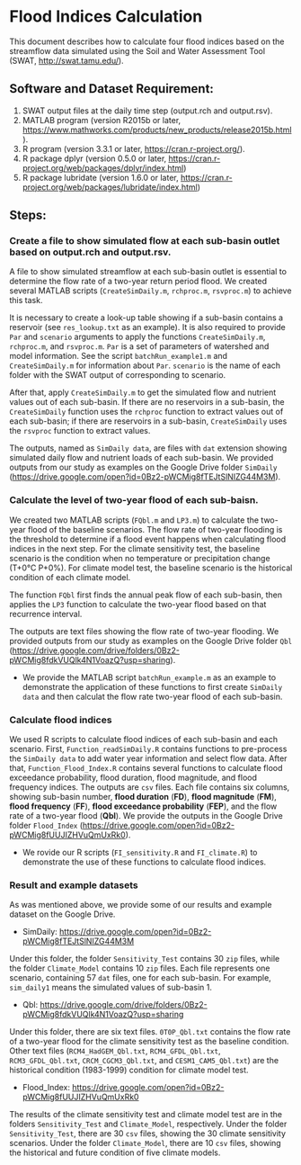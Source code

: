 # Flood Indices Calculation

This document describes how to calculate four flood indices based on the streamflow data simulated using the Soil and Water Assessment Tool (SWAT, http://swat.tamu.edu/).

## Software and Dataset Requirement:
1.	SWAT output files at the daily time step (output.rch and output.rsv).
2.	MATLAB program (version R2015b or later, https://www.mathworks.com/products/new_products/release2015b.html). 
3.	R program (version 3.3.1 or later, https://cran.r-project.org/).
4.	R package dplyr (version 0.5.0 or later, https://cran.r-project.org/web/packages/dplyr/index.html) 
5.	R package lubridate (version 1.6.0 or later, https://cran.r-project.org/web/packages/lubridate/index.html) 

## Steps:

### Create a file to show simulated flow at each sub-basin outlet based on output.rch and output.rsv.

A file to show simulated streamflow at each sub-basin outlet is essential to determine the flow rate of a two-year return period flood. We created several MATLAB scripts (`CreateSimDaily.m`, `rchproc.m`, `rsvproc.m`) to achieve this task.  

It is necessary to create a look-up table showing if a sub-basin contains a reservoir (see `res_lookup.txt` as an example). It is also required to provide `Par` and `scenario` arguments to apply the functions `CreateSimDaily.m`, `rchproc.m`, and `rsvproc.m`. `Par` is a set of parameters of watershed and model information. See the script `batchRun_example1.m` and `CreateSimDaily.m` for information about `Par`. `scenario` is  the name of each folder with the SWAT output of corresponding to scenario.   

After that, apply `CreateSimDaily.m` to get the simulated flow and nutrient values out of each sub-basin. If there are no reservoirs in a sub-basin, the `CreateSimDaily` function uses the `rchproc` function to extract values out of each sub-basin; if there are reservoirs in a sub-basin, `CreateSimDaily` uses the `rsvproc` function to extract values.  

The outputs, named as `SimDaily data`, are files with `dat` extension showing simulated daily flow and nutrient loads of each sub-basin. We provided outputs from our study as examples on the Google Drive folder `SimDaily` (https://drive.google.com/open?id=0Bz2-pWCMig8fTEJtSlNIZG44M3M). 

### Calculate the level of two-year flood of each sub-baisn.

We created two MATLAB scripts (`FQbl.m` and `LP3.m`) to calculate the two-year flood of the baseline scenarios. The flow rate of two-year flooding is the threshold to determine if a flood event happens when calculating flood indices in the next step. For the climate sensitivity test, the baseline scenario is the condition when no temperature or precipitation change (T+0°C P+0%). For climate model test, the baseline scenario is the historical condition of each climate model.   

The function `FQbl` first finds the annual peak flow of each sub-basin, then applies the `LP3` function to calculate the two-year flood based on that recurrence interval.   

The outputs are text files showing the flow rate of two-year flooding. We provided outputs from our study as examples on the Google Drive folder `Qbl` (https://drive.google.com/drive/folders/0Bz2-pWCMig8fdkVUQlk4N1VoazQ?usp=sharing). 

* We provide the MATLAB script `batchRun_example.m` as an example to demonstrate the application of these functions to first create `SimDaily data` and then calculat the flow rate two-year flood of each sub-basin. 

### Calculate flood indices

We used R scripts to calculate flood indices of each sub-basin and each scenario. First, `Function_readSimDaily.R` contains functions to pre-process the `SimDaily data` to add water year information and select flow data. After that, `Function_Flood_Index.R` contains several functions to calculate flood exceedance probability, flood duration, flood magnitude, and flood frequency indices. The outputs are `csv` files. Each file contains six columns, showing sub-basin number, **flood duration** (**FD**), **flood magnitude** (**FM**), **flood frequency** (**FF**), **flood exceedance probability** (**FEP**), and the flow rate of a two-year flood (**Qbl**). We provide the outputs in the Google Drive folder `Flood_Index` (https://drive.google.com/open?id=0Bz2-pWCMig8fUUJIZHVuQmUxRk0).

* We rovide our R scripts (`FI_sensitivity.R` and `FI_climate.R`) to demonstrate the use of these functions to calculate flood indices.

### Result and example datasets

As was mentioned above, we provide some of our results and example dataset on the Google Drive.

* SimDaily: https://drive.google.com/open?id=0Bz2-pWCMig8fTEJtSlNIZG44M3M

Under this folder, the folder `Sensitivity_Test` contains 30 `zip` files, while the folder `Climate_Model` contains 10 `zip` files. Each file represents one scenario, containing 57 `dat` files, one for each sub-basin. For example, `sim_daily1` means the simulated values of sub-basin 1.  

* Qbl: https://drive.google.com/drive/folders/0Bz2-pWCMig8fdkVUQlk4N1VoazQ?usp=sharing

Under this folder, there are six text files. `0T0P_Qbl.txt` contains the flow rate of a two-year flood for the climate sensitivity test as the baseline condition. Other text files (`RCM4_HadGEM_Qbl.txt`, `RCM4_GFDL_Qbl.txt`, `RCM3_GFDL_Qbl.txt`, `CRCM_CGCM3_Qbl.txt`, and `CESM1_CAM5_Qbl.txt`) are the historical condition (1983-1999) condition for climate model test.

* Flood_Index: https://drive.google.com/open?id=0Bz2-pWCMig8fUUJIZHVuQmUxRk0

The results of the climate sensitivity test and climate model test are in the folders `Sensitivity_Test` and `Climate_Model`, respectively. Under the folder `Sensitivity_Test`, there are 30 `csv` files, showing the 30 climate sensitivity scenarios. Under the folder `Climate_Model`, there are 10 `csv` files, showing the historical and future condition of five climate models.
